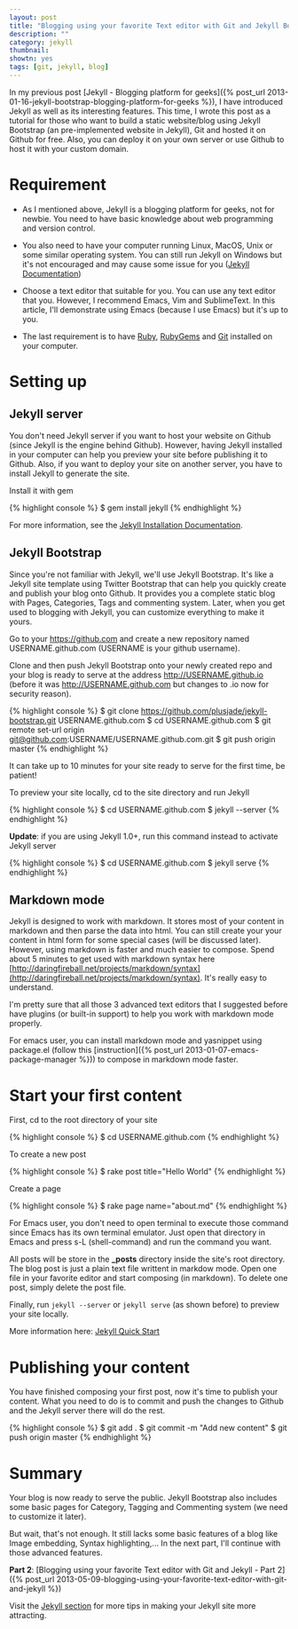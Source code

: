 ```yaml
---
layout: post
title: "Blogging using your favorite Text editor with Git and Jekyll Bootstrap - Part 1"
description: ""
category: jekyll
thumbnail:
showtn: yes
tags: [git, jekyll, blog]
---
```



In my previous post
[Jekyll - Blogging platform for geeks]({% post_url 2013-01-16-jekyll-bootstrap-blogging-platform-for-geeks %}),
I have introduced Jekyll as well as its interesting features. This time, I wrote
this post as a tutorial for those who want to build a static website/blog using
Jekyll Bootstrap (an pre-implemented website in Jekyll), Git and hosted it on
Github for free. Also, you can deploy it on your
own server or use Github to host it with your custom domain.

# Requirement

* As I mentioned above, Jekyll is a blogging platform for geeks, not for newbie.
You need to have basic knowledge about web programming and version control.

* You also need to have your computer running Linux, MacOS, Unix or some
similar operating system. You can still run Jekyll on Windows but it's not
encouraged and may cause some issue for you
([Jekyll Documentation](http://jekyllrb.com/docs/installation/))

* Choose a text editor that suitable for you. You can use any text editor that
you. However, I recommend Emacs, Vim and SublimeText. In this article, I'll
demonstrate using Emacs (because I use Emacs) but it's up to you.

* The last requirement is to have [Ruby](http://www.ruby-lang.org/en/downloads/),
[RubyGems](http://rubygems.org/pages/download) and [Git](http://git-scm.com/)
installed on your computer.

<!-- more -->

# Setting up

## Jekyll server

You don't need Jekyll server if you want to host your website on Github (since
Jekyll is the engine behind Github). However,
having Jekyll installed in your computer can help you preview your site before
publishing it to Github. Also, if you want to deploy your site on another
server, you have to install Jekyll to generate the site.

Install it with gem

{% highlight console %}
$ gem install jekyll
{% endhighlight %}

For more information, see the
[Jekyll Installation Documentation](http://jekyllrb.com/docs/installation/).

## Jekyll Bootstrap

Since you're not familiar with Jekyll, we'll use Jekyll Bootstrap. It's like a
Jekyll site template using Twitter Bootstrap that can help you quickly create
and publish your blog onto Github. It provides you a complete static blog with
Pages, Categories, Tags and commenting system. Later, when you get used to
blogging with Jekyll, you can customize everything to make it yours.

Go to your <https://github.com> and create a new repository named
USERNAME.github.com (USERNAME is your github username).

Clone and then push Jekyll Bootstrap onto your newly created repo and your blog is ready to
serve at the address <http://USERNAME.github.io> (before it was
<http://USERNAME.github.com> but changes to .io now for security reason).

{% highlight console %}
$ git clone https://github.com/plusjade/jekyll-bootstrap.git USERNAME.github.com
$ cd USERNAME.github.com
$ git remote set-url origin git@github.com:USERNAME/USERNAME.github.com.git
$ git push origin master
{% endhighlight %}

It can take up to 10 minutes for your site ready to serve for the first time, be patient!

To preview your site locally, cd to the site directory and run Jekyll

{% highlight console %}
$ cd USERNAME.github.com
$ jekyll --server
{% endhighlight %}

**Update**: if you are using Jekyll 1.0+, run this command instead to activate
Jekyll server

{% highlight console %}
$ cd USERNAME.github.com
$ jekyll serve
{% endhighlight %}

## Markdown mode

Jekyll is designed to work with markdown. It stores most of your content in
markdown and then parse the data into html. You can still create your your
content in html form for some special cases (will be discussed later). However,
using markdown is faster and much easier to compose. Spend about 5 minutes to get
used with markdown syntax here
[http://daringfireball.net/projects/markdown/syntax](http://daringfireball.net/projects/markdown/syntax).
It's really easy to understand.

I'm pretty sure that all those 3 advanced text editors that I suggested before
have plugins (or built-in support) to help you work with markdown mode
properly.

For emacs user, you can install markdown mode and yasnippet using package.el
(follow this
[instruction]({% post_url 2013-01-07-emacs-package-manager %})) to compose in
markdown mode faster.

# Start your first content

First, cd to the root directory of your site

{% highlight console %}
$ cd USERNAME.github.com
{% endhighlight %}

To create a new post

{% highlight console %}
$ rake post title="Hello World"
{% endhighlight %}

Create a page

{% highlight console %}
$ rake page name="about.md"
{% endhighlight %}

For Emacs user, you don't need to open terminal to execute those command since
Emacs has its own terminal emulator. Just open that directory in Emacs and press s-L
(shell-command) and run the command you want.

All posts will be store in the **\_posts** directory inside the site's
root directory. The blog post is just a plain text file writtent in markdow
mode. Open one file in your favorite editor and start composing (in markdown).
To delete one post, simply delete the post file.

Finally, run `jekyll --server` or `jekyll serve` (as shown before) to preview your site locally.

More information here:
[Jekyll Quick Start](http://jekyllbootstrap.com/usage/jekyll-quick-start.html)

# Publishing your content

You have finished composing your first post, now it's time to publish your content. What you
need to do is to commit and push the changes to Github and the Jekyll server
there will do the rest.

{% highlight console %}
$ git add .
$ git commit -m "Add new content"
$ git push origin master
{% endhighlight %}

# Summary

Your blog is now ready to serve the public. Jekyll Bootstrap also includes some
basic pages for Category, Tagging and Commenting system (we need to
customize it later).

But wait, that's not enough. It still lacks some basic features of a blog
like Image embedding, Syntax highlighting,... In the next part, I'll
continue with those advanced features.

**Part 2**: [Blogging using your favorite Text editor with Git and Jekyll - Part 2]({% post_url 2013-05-09-blogging-using-your-favorite-text-editor-with-git-and-jekyll %})

Visit the [Jekyll section](/categories.html#Jekyll-ref)
for more tips in making your Jekyll site more attracting.
